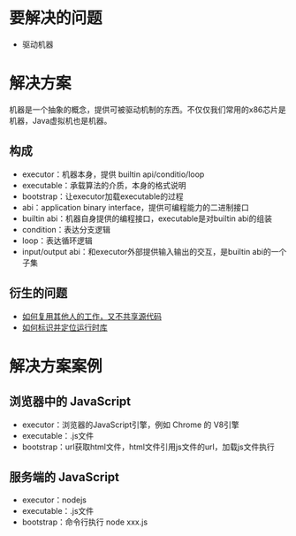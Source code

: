 # 要解决的问题

* 驱动机器

# 解决方案

机器是一个抽象的概念，提供可被驱动机制的东西。不仅仅我们常用的x86芯片是机器，Java虚拟机也是机器。

## 构成

* executor：机器本身，提供 builtin api/conditio/loop
* executable：承载算法的介质，本身的格式说明
* bootstrap：让executor加载executable的过程
* abi：application binary interface，提供可编程能力的二进制接口
* builtin abi：机器自身提供的编程接口，executable是对builtin abi的组装
* condition：表达分支逻辑
* loop：表达循环逻辑
* input/output abi：和executor外部提供输入输出的交互，是builtin abi的一个子集

## 衍生的问题

* [如何复用其他人的工作，又不共享源代码](/如何复用其他人的工作，又不共享源代码.md)
* [如何标识并定位运行时库](/如何标识并定位运行时库.md)

# 解决方案案例

## 浏览器中的 JavaScript

* executor：浏览器的JavaScript引擎，例如 Chrome 的 V8引擎
* executable：.js文件
* bootstrap：url获取html文件，html文件引用js文件的url，加载js文件执行

## 服务端的 JavaScript

* executor：nodejs
* executable：.js文件
* bootstrap：命令行执行 node xxx.js